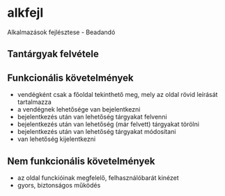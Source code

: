 # alkfejl
Alkalmazások fejlésztese - Beadandó

 ## Tantárgyak felvétele
 
## Funkcionális követelmények
 - vendégként csak a főoldal tekinthető meg, mely az oldal rövid leírását tartalmazza
 - a vendégnek lehetősége van bejelentkezni
 - bejelentkezés után van lehetőség tárgyakat felvenni
 - bejelentkezés után van lehetőség (már felvett) tárgyakat törölni
 - bejelentkezés után van lehetőség tárgyakat módosítani
 - van lehetőség kijelentkezni
 
## Nem funkcionális követelmények
 - az oldal funckióinak megfelelő, felhasználóbarát kinézet
 - gyors, biztonságos működés